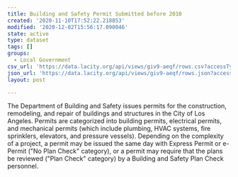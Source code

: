 ```yaml
---
title: Building and Safety Permit Submitted before 2010
created: '2020-11-10T17:52:22.218853'
modified: '2020-12-02T15:56:17.090046'
state: active
type: dataset
tags: []
groups:
  - Local Government
csv_url: 'https://data.lacity.org/api/views/giv9-aeqf/rows.csv?accessType=DOWNLOAD'
json_url: 'https://data.lacity.org/api/views/giv9-aeqf/rows.json?accessType=DOWNLOAD'
layout: post

---
```

The Department of Building and Safety issues permits for the construction, remodeling, and repair of buildings and structures in the City of Los Angeles. Permits are categorized into building permits, electrical permits, and mechanical permits (which include plumbing, HVAC systems, fire sprinklers, elevators, and pressure vessels). Depending on the complexity of a project, a permit may be issued the same day with Express Permit or e-Permit ("No Plan Check" category), or a permit may require that the plans be reviewed ("Plan Check" category) by a Building and Safety Plan Check personnel.
